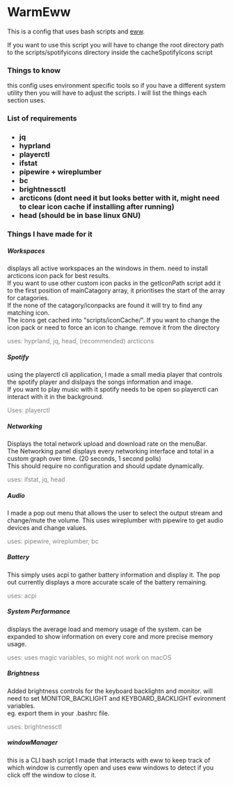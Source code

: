 # WarmEww

This is a config that uses bash scripts and <a href="https://github.com/elkowar/eww">eww<a/>.

If you want to use this script you will have to change the root directory path to the scripts/spotifyicons directory inside the cacheSpotifyIcons script

<h3>
Things to know
</h3>
this config uses environment specific tools so if you have a different system utility then you will have to adjust the scripts.
I will list the things each section uses.
<h3>
List of requirements
<h3>
<ul>
<li>jq</li>
<li>hyprland</li>
<li>playerctl</li>
<li>ifstat</li>
<li>pipewire + wireplumber</li>
<li>bc</li>
<li>brightnessctl</li>
<li>arcticons (dont need it but looks better with it, might need to clear icon cache if installing after running)</li>
<li>head (should be in base linux GNU)</li>
</ul>

<h3>
Things I have made for it
</h3>

<h5>
Workspaces
</h5>
displays all active workspaces an the windows in them. need to install arcticons icon pack for best results.<br>
If you want to use other custom icon packs in the getIconPath script add it to the first position of mainCatagory array, it prioritises the start of the array for catagories.<br>
If the none of the catagory/iconpacks are found it will try to find any matching icon.<br>
The icons get cached into "scripts/iconCache/". If you want to change the icon pack or need to force an icon to change. remove it from the directory 
<p style="color: gray">
uses: hyprland, jq, head, (recommended) arcticons
</p>


<h5>
Spotify
</h5>
using the playerctl cli application, I made a small media player that controls the spotify player and dislpays the songs information and image.
<br>
If you want to play music with it spotify needs to be open so playerctl can interact with it in the background.
<p style="color: gray">
Uses: playerctl
</p>

<h5>
Networking
</h5>
Displays the total network upload and download rate on the menuBar.<br>
The Networking panel displays every networking interface and total in a custom graph over time. (20 seconds, 1 second polls) <br>
This should require no configuration and should update dynamically.<br>
<p style="color: gray">
uses: ifstat, jq, head
</p>

<h5>
Audio
</h5>
I made a pop out menu that allows the user to select the output stream and change/mute the volume.
This uses wireplumber with pipewire to get audio devices and change values.
<p style="color: gray">
uses: pipewire, wireplumber, bc
</p>


<h5>
Battery
</h5>
This simply uses acpi to gather battery information and display it. The pop out currently displays a more accurate scale of the battery remaining.
<p style="color: gray">
uses: acpi
</p>

<h5>
System Performance
</h5>
displays the average load and memory usage of the system. can be expanded to show information on every core and more precise memory usage.
<p style="color: gray">
uses: uses magic variables, so might not work on macOS
</p>

<h5>
Brightness
</h5>
Added brightness controls for the keyboard backlightn and monitor. will need to set MONITOR_BACKLIGHT and KEYBOARD_BACKLIGHT evironment variables. <br>
eg. export them in your .bashrc file.
<p style="color: gray">
uses: brightnessctl
</p>

<h5>
windowManager
</h5>
this is a CLI bash script I made that interacts with eww to keep track of which window is currently open and uses eww windows to detect if you click off the window to close it.
